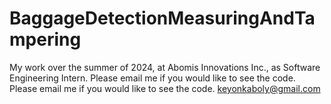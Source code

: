 # BaggageDetectionMeasuringAndTampering
My work over the summer of 2024, at Abomis Innovations Inc., as Software Engineering Intern. Please email me if you would like to see the code.
Please email me if you would like to see the code. keyonkaboly@gmail.com
